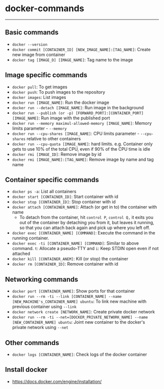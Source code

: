# docker-commands
------------------

## Basic commands
- `docker --version`
- `docker commit [CONTAINER_ID] [NEW_IMAGE_NAME]:[TAG_NAME]`: Create new image from container
- `docker tag [IMAGE_D] [IMAGE_NAME]`: Tag name to the image

## Image specific commands
- `docker pull`: To get images
- `docker push`: To push images to the repository
- `docker images`: List images
- `docker run [IMAGE_NAME]`: Run the docker image
- `docker run --detach [IMAGE_NAME]`: Run image in the background
- `docker run --publish (or -p) [FORWARD_PORT]:[CONTAINER_PORT] [IMAGE_NAME]`: Run image with the published port
- `docker run --memory maximul-allowed-memory [IMAGE_NAME]`: Memory limits parameter - `--memory`
- `docker run --cpu-shares [IMAGE_NAME]`: CPU limits parameter - `--cpu-shares` relative to other containers
- `docker run --cpu-quota [IMAGE_NAME]`: hard limits. e.g. Container only gets to use 10% of the total CPU, even if 90% of the CPU time is idle
- `docker rmi [IMAGE_ID]`: Remove image by id
- `docker rmi [IMAGE_NAME]:[TAG_NAME]`: Remove image by name and tag name

## Container specific commands
- `docker ps -a`: List all containers
- `docker start [CONTAINER_ID]`: Start container with id
- `docker stop [CONTAINER_ID]`: Stop container with id
- `docker attach [CONTAINER_NAME]`: Attach (or get in to) the container with name
    - To detach from the container, hit `control P`, `control Q,` it exits you out of the container by detaching you from it, but leaves it running, so that you can attach back again and pick up where you left off.
- `docker exec [CONTAINER_NAME] [COMMAND]`: Execute the command in the running container.
- `docker exec -ti [CONTAINER_NAME] [COMMAND]`: Similar to above command. `t`: Allocate a pseudo-TTY and `i`: Keep STDIN open even if not attached
- `docker kill [CONTAINER_ANEM]`: Kill (or stop) the container
- `docker rm [CONTAINER_ID]`: Remove container with id

## Networking commands
- `docker port [CONTAINER_NAME]`: Show ports for that container
- `docker run --rm -ti --link [CONTAINER_NAME] --name [NEW_MACHINE's_CONTAINER_NAME] ubuntu`: To link new machine with previous container using `--link`
- `docker network create [NETWORK_NAME]`: Create private docker network
- `docker run --rm -ti --net=[DOCKER_PRIVATE_NETWORK_NAME] --name [NEW_CONTAINER_NAME] ubuntu`: Joint new container to the docker's private network using `--net`

## Other commands
- `docker logs [CONTAINER_NAME]`: Check logs of the docker container 

## Install docker
- https://docs.docker.com/engine/installation/